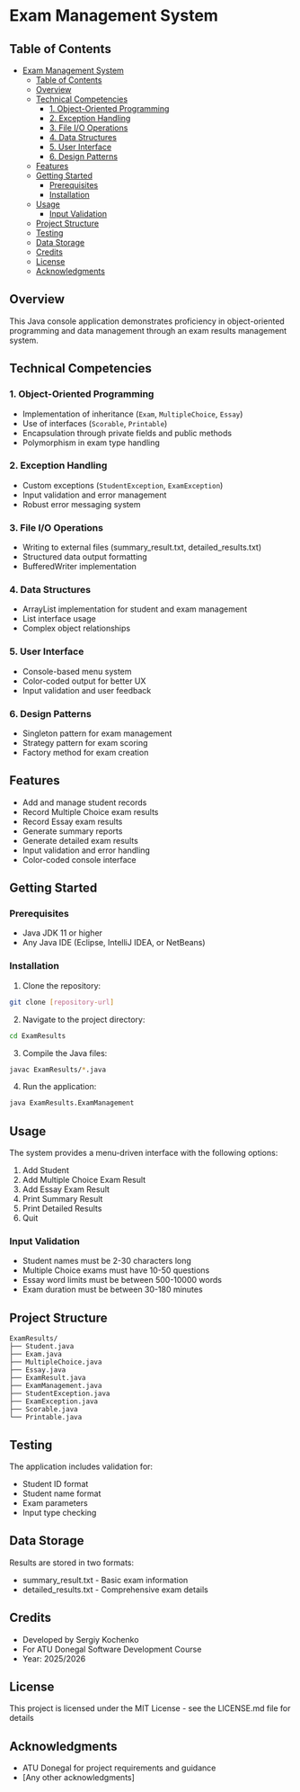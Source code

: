 # Exam Management System

## Table of Contents
- [Exam Management System](#exam-management-system)
  - [Table of Contents](#table-of-contents)
  - [Overview](#overview)
  - [Technical Competencies](#technical-competencies)
    - [1. Object-Oriented Programming](#1-object-oriented-programming)
    - [2. Exception Handling](#2-exception-handling)
    - [3. File I/O Operations](#3-file-io-operations)
    - [4. Data Structures](#4-data-structures)
    - [5. User Interface](#5-user-interface)
    - [6. Design Patterns](#6-design-patterns)
  - [Features](#features)
  - [Getting Started](#getting-started)
    - [Prerequisites](#prerequisites)
    - [Installation](#installation)
  - [Usage](#usage)
    - [Input Validation](#input-validation)
  - [Project Structure](#project-structure)
  - [Testing](#testing)
  - [Data Storage](#data-storage)
  - [Credits](#credits)
  - [License](#license)
  - [Acknowledgments](#acknowledgments)

## Overview
This Java console application demonstrates proficiency in object-oriented programming and data management through an exam results management system.

## Technical Competencies

### 1. Object-Oriented Programming
- Implementation of inheritance (`Exam`, `MultipleChoice`, `Essay`)
- Use of interfaces (`Scorable`, `Printable`)
- Encapsulation through private fields and public methods
- Polymorphism in exam type handling

### 2. Exception Handling
- Custom exceptions (`StudentException`, `ExamException`)
- Input validation and error management
- Robust error messaging system

### 3. File I/O Operations
- Writing to external files (summary_result.txt, detailed_results.txt)
- Structured data output formatting
- BufferedWriter implementation

### 4. Data Structures
- ArrayList implementation for student and exam management
- List interface usage
- Complex object relationships

### 5. User Interface
- Console-based menu system
- Color-coded output for better UX
- Input validation and user feedback

### 6. Design Patterns
- Singleton pattern for exam management
- Strategy pattern for exam scoring
- Factory method for exam creation

## Features

- Add and manage student records
- Record Multiple Choice exam results
- Record Essay exam results
- Generate summary reports
- Generate detailed exam results
- Input validation and error handling
- Color-coded console interface

## Getting Started

### Prerequisites

- Java JDK 11 or higher
- Any Java IDE (Eclipse, IntelliJ IDEA, or NetBeans)

### Installation

1. Clone the repository:
```bash
git clone [repository-url]
```

2. Navigate to the project directory:
```bash
cd ExamResults
```

3. Compile the Java files:
```bash
javac ExamResults/*.java
```

4. Run the application:
```bash
java ExamResults.ExamManagement
```

## Usage

The system provides a menu-driven interface with the following options:

1. Add Student
2. Add Multiple Choice Exam Result
3. Add Essay Exam Result
4. Print Summary Result
5. Print Detailed Results
6. Quit

### Input Validation

- Student names must be 2-30 characters long
- Multiple Choice exams must have 10-50 questions
- Essay word limits must be between 500-10000 words
- Exam duration must be between 30-180 minutes

## Project Structure

```
ExamResults/
├── Student.java
├── Exam.java
├── MultipleChoice.java
├── Essay.java
├── ExamResult.java
├── ExamManagement.java
├── StudentException.java
├── ExamException.java
├── Scorable.java
└── Printable.java
```

## Testing

The application includes validation for:
- Student ID format
- Student name format
- Exam parameters
- Input type checking

## Data Storage

Results are stored in two formats:
- summary_result.txt - Basic exam information
- detailed_results.txt - Comprehensive exam details

## Credits

- Developed by Sergiy Kochenko
- For ATU Donegal Software Development Course
- Year: 2025/2026

## License

This project is licensed under the MIT License - see the LICENSE.md file for details

## Acknowledgments

- ATU Donegal for project requirements and guidance
- [Any other acknowledgments]
